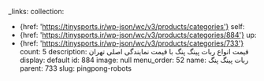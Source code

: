 _links:
  collection:
  - {href: 'https://tinysports.ir/wp-json/wc/v3/products/categories'}
  self:
  - {href: 'https://tinysports.ir/wp-json/wc/v3/products/categories/884'}
  up:
  - {href: 'https://tinysports.ir/wp-json/wc/v3/products/categories/733'}
count: 5
description: قیمت انواع ربات پینگ پنگ با قیمت نمایندگی
  اصلی تهران
display: default
id: 884
image: null
menu_order: 52
name: ربات پینگ پنگ
parent: 733
slug: pingpong-robots
